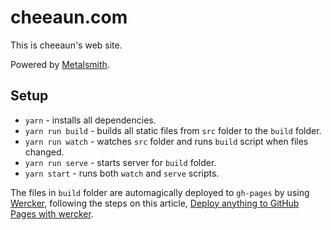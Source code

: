 cheeaun.com
===

This is cheeaun's web site.

Powered by [Metalsmith](http://www.metalsmith.io/).

Setup
---

- `yarn` - installs all dependencies.
- `yarn run build` - builds all static files from `src` folder to the `build` folder.
- `yarn run watch` - watches `src` folder and runs `build` script when files changed.
- `yarn run serve` - starts server for `build` folder.
- `yarn start` - runs both `watch` and `serve` scripts.

The files in `build` folder are automagically deployed to `gh-pages` by using [Wercker](http://wercker.com/), following the steps on this article, [Deploy anything to GitHub Pages with wercker](http://luke.vivier.ca/wintersmith-with-wercker/).

